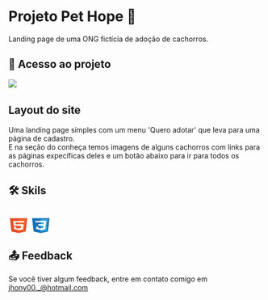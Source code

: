 # Projeto Pet Hope 🐶
Landing page de uma ONG fictícia de adoção de cachorros.

## 🔗 Acesso ao projeto
[<img src="src/gif/tela.gif">](https://jhonyfreitasdev.github.io/projeto-pet-hope/)

## Layout do site
Uma landing page simples com um menu 'Quero adotar' que leva para uma página de cadastro.\
E na seção do conheça temos imagens de alguns cachorros com links para as páginas expecíficas deles e um botão abaixo para ir para todos os cachorros. 

## 🛠 Skils
<div style="display: inline_block"><br>
  <img align="center" alt="HTML" height="30" width="40" src="https://raw.githubusercontent.com/devicons/devicon/master/icons/html5/html5-original.svg">
  <img align="center" alt="CSS" height="30" width="40" src="https://raw.githubusercontent.com/devicons/devicon/master/icons/css3/css3-original.svg">
</div>

## 📤 Feedback
Se você tiver algum feedback, entre em contato comigo em jhony00._@hotmail.com
